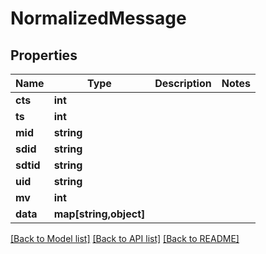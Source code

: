 # NormalizedMessage

## Properties
Name | Type | Description | Notes
------------ | ------------- | ------------- | -------------
**cts** | **int** |  | 
**ts** | **int** |  | 
**mid** | **string** |  | 
**sdid** | **string** |  | 
**sdtid** | **string** |  | 
**uid** | **string** |  | 
**mv** | **int** |  | 
**data** | **map[string,object]** |  | 

[[Back to Model list]](../README.md#documentation-for-models) [[Back to API list]](../README.md#documentation-for-api-endpoints) [[Back to README]](../README.md)


